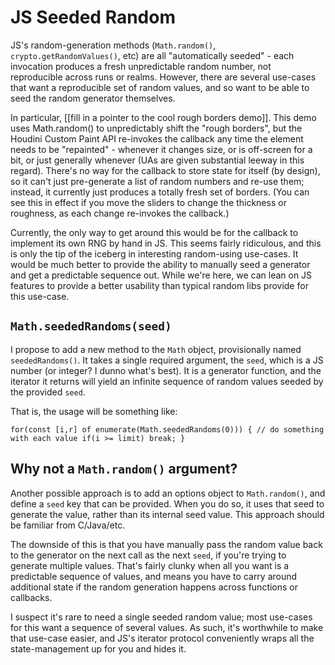 # JS Seeded Random

JS's random-generation methods (`Math.random()`, `crypto.getRandomValues()`, etc) are all "automatically seeded" - each invocation produces a fresh unpredictable random number, not reproducible across runs or realms.  However, there are several use-cases that want a reproducible set of random values, and so want to be able to seed the random generator themselves.

In particular, [[fill in a pointer to the cool rough borders demo]].  This demo uses Math.random() to unpredictably shift the "rough borders", but the Houdini Custom Paint API re-invokes the callback any time the element needs to be "repainted" - whenever it changes size, or is off-screen for a bit, or just generally whenever (UAs are given substantial leeway in this regard). There's no way for the callback to store state for itself (by design), so it can't just pre-generate a list of random numbers and re-use them; instead, it currently just produces a totally fresh set of borders. (You can see this in effect if you move the sliders to change the thickness or roughness, as each change re-invokes the callback.)

Currently, the only way to get around this would be for the callback to implement its own RNG by hand in JS. This seems fairly ridiculous, and this is only the tip of the iceberg in interesting random-using use-cases.  It would be much better to provide the ability to manually seed a generator and get a predictable sequence out.  While we're here, we can lean on JS features to provide a better usability than typical random libs provide for this use-case.

`Math.seededRandoms(seed)`
----------------------------

I propose to add a new method to the `Math` object, provisionally named `seededRandoms()`. It takes a single required argument, the `seed`, which is a JS number (or integer? I dunno what's best).  It is a generator function, and the iterator it returns will yield an infinite sequence of random values seeded by the provided `seed`.

That is, the usage will be something like:

`
for(const [i,r] of enumerate(Math.seededRandoms(0))) {
  // do something with each value
  if(i >= limit) break;
}
`

Why not a `Math.random()` argument?
-----------------------------------

Another possible approach is to add an options object to `Math.random()`, and define a `seed` key that can be provided.  When you do so, it uses that seed to generate the value, rather than its internal seed value.  This approach should be familiar from C/Java/etc.

The downside of this is that you have manually pass the random value back to the generator on the next call as the next `seed`, if you're trying to generate multiple values.  That's fairly clunky when all you want is a predictable sequence of values, and means you have to carry around additional state if the random generation happens across functions or callbacks.

I suspect it's rare to need a single seeded random value; most use-cases for this want a sequence of several values. As such, it's worthwhile to make that use-case easier, and JS's iterator protocol conveniently wraps all the state-management up for you and hides it.

